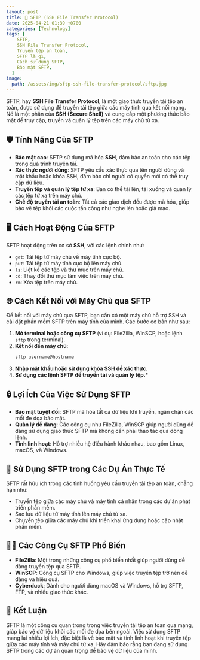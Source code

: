 ```yaml
---
layout: post
title: 📁 SFTP (SSH File Transfer Protocol)
date: 2025-04-21 01:39 +0700
categories: [Technology]
tags: [
    SFTP,
    SSH File Transfer Protocol,
    Truyền tệp an toàn,
    SFTP là gì,
    Cách sử dụng SFTP,
    Bảo mật SFTP,
  ]
image:
  path: /assets/img/sftp-ssh-file-transfer-protocol/sftp.jpg
---
```

SFTP, hay **SSH File Transfer Protocol**, là một giao thức truyền tải tệp an toàn, được sử dụng để truyền tải tệp giữa các máy tính qua kết nối mạng. Nó là một phần của **SSH (Secure Shell)** và cung cấp một phương thức bảo mật để truy cập, truyền và quản lý tệp trên các máy chủ từ xa.

## 🛡️ Tính Năng Của SFTP

- **Bảo mật cao**: SFTP sử dụng mã hóa **SSH**, đảm bảo an toàn cho các tệp trong quá trình truyền tải.
- **Xác thực người dùng**: SFTP yêu cầu xác thực qua tên người dùng và mật khẩu hoặc khóa SSH, đảm bảo chỉ người có quyền mới có thể truy cập dữ liệu.
- **Truyền tệp và quản lý tệp từ xa**: Bạn có thể tải lên, tải xuống và quản lý các tệp từ xa trên máy chủ.
- **Chế độ truyền tải an toàn**: Tất cả các giao dịch đều được mã hóa, giúp bảo vệ tệp khỏi các cuộc tấn công như nghe lén hoặc giả mạo.

## 🖥️ Cách Hoạt Động Của SFTP

SFTP hoạt động trên cơ sở **SSH**, với các lệnh chính như:

- `get`: Tải tệp từ máy chủ về máy tính cục bộ.
- `put`: Tải tệp từ máy tính cục bộ lên máy chủ.
- `ls`: Liệt kê các tệp và thư mục trên máy chủ.
- `cd`: Thay đổi thư mục làm việc trên máy chủ.
- `rm`: Xóa tệp trên máy chủ.

## 🌐 Cách Kết Nối với Máy Chủ qua SFTP

Để kết nối với máy chủ qua SFTP, bạn cần có một máy chủ hỗ trợ SSH và cài đặt phần mềm SFTP trên máy tính của mình. Các bước cơ bản như sau:

1. **Mở terminal hoặc công cụ SFTP** (ví dụ: FileZilla, WinSCP, hoặc lệnh `sftp` trong terminal).
2. **Kết nối đến máy chủ**:
   ```bash
   sftp username@hostname
   ```
3. **Nhập mật khẩu hoặc sử dụng khóa SSH để xác thực.**
4. **Sử dụng các lệnh SFTP để truyền tải và quản lý tệp.***

## 🔒 Lợi Ích Của Việc Sử Dụng SFTP

- **Bảo mật tuyệt đối**: SFTP mã hóa tất cả dữ liệu khi truyền, ngăn chặn các mối đe dọa bảo mật.
- **Quản lý dễ dàng**: Các công cụ như FileZilla, WinSCP giúp người dùng dễ dàng sử dụng giao thức SFTP mà không cần phải thao tác qua dòng lệnh.
- **Tính linh hoạt**: Hỗ trợ nhiều hệ điều hành khác nhau, bao gồm Linux, macOS, và Windows.

## 🚀 Sử Dụng SFTP trong Các Dự Án Thực Tế

SFTP rất hữu ích trong các tình huống yêu cầu truyền tải tệp an toàn, chẳng hạn như:

- Truyền tệp giữa các máy chủ và máy tính cá nhân trong các dự án phát triển phần mềm.
- Sao lưu dữ liệu từ máy tính lên máy chủ từ xa.
- Chuyển tệp giữa các máy chủ khi triển khai ứng dụng hoặc cập nhật phần mềm.

## 🧑‍💻 Các Công Cụ SFTP Phổ Biến

- **FileZilla**: Một trong những công cụ phổ biến nhất giúp người dùng dễ dàng truyền tệp qua SFTP.
- **WinSCP**: Công cụ SFTP cho Windows, giúp việc truyền tệp trở nên dễ dàng và hiệu quả.
- **Cyberduck**: Dành cho người dùng macOS và Windows, hỗ trợ SFTP, FTP, và nhiều giao thức khác.

## 🔧 Kết Luận

SFTP là một công cụ quan trọng trong việc truyền tải tệp an toàn qua mạng, giúp bảo vệ dữ liệu khỏi các mối đe dọa bên ngoài. Việc sử dụng SFTP mang lại nhiều lợi ích, đặc biệt là về bảo mật và tính linh hoạt khi truyền tệp giữa các máy tính và máy chủ từ xa. Hãy đảm bảo rằng bạn đang sử dụng SFTP trong các dự án quan trọng để bảo vệ dữ liệu của mình.